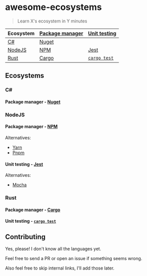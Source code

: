 # awesome-ecosystems

> Learn X's ecosystem in Y minutes

<!-- sorted by name -->

| Ecosystem | [Package manager] | [Unit testing] |
| --------- | ----------------- | -------------- |
| [C#]      | [Nuget]           |                |
| [NodeJS]  | [NPM]             | [Jest]         |
| [Rust]    | [Cargo]           | [`cargo test`] |

<!-- see also https://en.wikipedia.org/wiki/Programming_tool -->

[Package manager]: https://en.wikipedia.org/wiki/Package_manager
[Unit testing]: https://en.wikipedia.org/wiki/Unit_testing

## Ecosystems

### C#

[C#]: #C#

#### Package manager - [Nuget](https://www.nuget.org/)

[Nuget]: #Package-manager---Nuget

### NodeJS

[NodeJS]: #NodeJS

#### Package manager - [NPM](https://www.npmjs.com/)

[NPM]: #Package-manager---NPM

Alternatives:
 - [Yarn](https://yarnpkg.com/)
 - [Pnpm](https://pnpm.js.org/)

#### Unit testing - [Jest](https://jestjs.io/)

[Jest]: #Unit-testing---Jest

Alternatives:
 - [Mocha](https://mochajs.org/)

### Rust

[Rust]: #Rust

#### Package manager - [Cargo](https://doc.rust-lang.org/stable/cargo/)

[Cargo]: #Package-manager---Cargo

#### Unit testing - [`cargo test`](https://doc.rust-lang.org/rust-by-example/testing/unit_testing.html)

[`cargo test`]: #Unit-testing---cargo-test

## Contributing

Yes, please! I don't know all the languages yet.

Feel free to send a PR or open an issue if something seems wrong.

Also feel free to skip internal links, I'll add those later.
